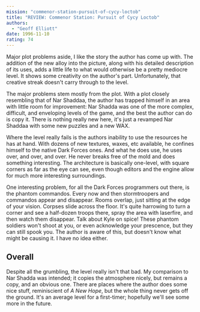 ```yaml
---
mission: "commenor-station-pursuit-of-cycy-loctob"
title: "REVIEW: Commenor Station: Pursuit of Cycy Loctob"
authors: 
  - "Geoff Elliott"
date: 1996-11-10
rating: 74
---
```


Major plot problems aside, I like the story the author has come up with. The addition of the new alloy into the picture, along with his detailed description of its uses, adds a little life to what would otherwise be a pretty mediocre level. It shows some creativity on the author's part. Unfortunately, that creative streak doesn't carry through to the level.

The major problems stem mostly from the plot. With a plot closely resembling that of Nar Shaddaa, the author has trapped himself in an area with little room for improvement: Nar Shadda was one of the more complex, difficult, and enveloping levels of the game, and the best the author can do is copy it. There is nothing really new here, it's just a revamped Nar Shaddaa with some new puzzles and a new WAX.

Where the level really fails is the authors inability to use the resources he has at hand. With dozens of new textures, waxes, etc available, he confines himself to the native Dark Forces ones. And what he does use, he uses over, and over, and over. He never breaks free of the mold and does something interesting. The architecture is basically one-level, with square corners as far as the eye can see, even though editors and the engine allow for much more interesting surroundings.

One interesting problem, for all the Dark Forces programmers out there, is the phantom commandos. Every now and then stormtroopers and commandos appear and disappear. Rooms overlap, just sitting at the edge of your vision. Corpses slide across the floor. It's quite harrowing to turn a corner and see a half-dozen troops there, spray the area with laserfire, and then watch them disappear. Talk about Kyle on spice! These phantom soldiers won't shoot at you, or even acknowledge your prescence, but they can still spook you. The author is aware of this, but doesn't know what might be causing it. I have no idea either.


## Overall

Despite all the grumbling, the level really isn't that bad. My comparison to Nar Shadda was intended; it copies the atmosphere nicely, but remains a copy, and an obvious one. There are places where the author does some nice stuff, reminiscient of *A New Hope*, but the whole thing never gets off the ground. It's an average level for a first-timer; hopefully we'll see some more in the future.